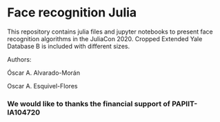 # Face recognition Julia

This repository contains julia files and jupyter notebooks to present face recognition algorithms in the JuliaCon 2020. Cropped Extended Yale Database B is included with different sizes.

Authors: 

Óscar A. Alvarado-Morán

Oscar A. Esquivel-Flores

### We would like to thanks the financial support of PAPIIT-IA104720
